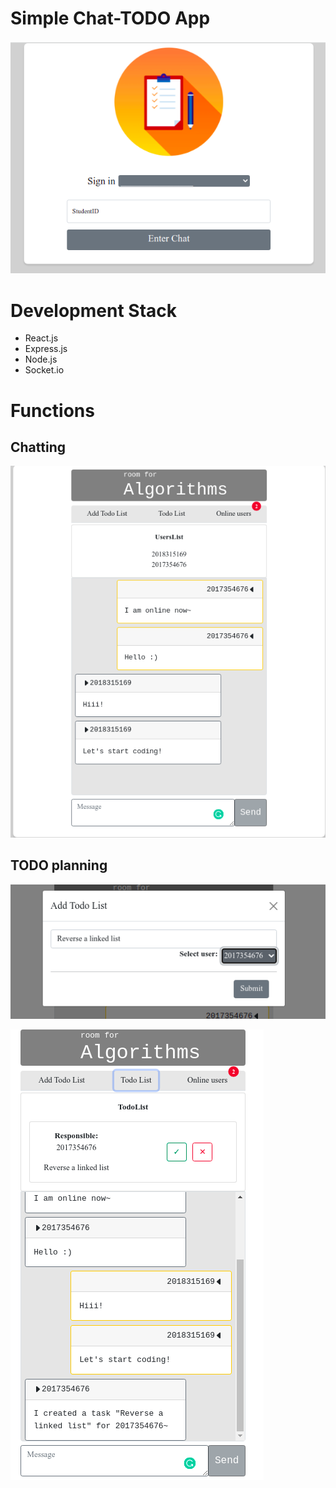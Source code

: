 # Simple Chat-TODO App

![Untitled](media/Untitled.png)


# Development Stack

- React.js
- Express.js
- Node.js
- Socket.io

# Functions

## Chatting

![Untitled](media/Untitled%201.png)

## TODO planning

![Untitled](media/Untitled%202.png)

![Untitled](media/Untitled%203.png)
